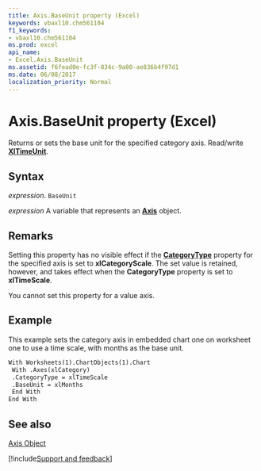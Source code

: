 ```yaml
---
title: Axis.BaseUnit property (Excel)
keywords: vbaxl10.chm561104
f1_keywords:
- vbaxl10.chm561104
ms.prod: excel
api_name:
- Excel.Axis.BaseUnit
ms.assetid: f6fead0e-fc3f-834c-9a80-ae836b4f97d1
ms.date: 06/08/2017
localization_priority: Normal
---
```



# Axis.BaseUnit property (Excel)

Returns or sets the base unit for the specified category axis. Read/write  **[XlTimeUnit](Excel.XlTimeUnit.md)**.


## Syntax

_expression_. `BaseUnit`

_expression_ A variable that represents an **[Axis](Excel.Axis(object).md)** object.


## Remarks

Setting this property has no visible effect if the  **[CategoryType](Excel.Axis.CategoryType.md)** property for the specified axis is set to **xlCategoryScale**. The set value is retained, however, and takes effect when the **CategoryType** property is set to **xlTimeScale**.

You cannot set this property for a value axis.


## Example

This example sets the category axis in embedded chart one on worksheet one to use a time scale, with months as the base unit.


```vb
With Worksheets(1).ChartObjects(1).Chart 
 With .Axes(xlCategory) 
 .CategoryType = xlTimeScale 
 .BaseUnit = xlMonths 
 End With 
End With
```


## See also


[Axis Object](Excel.Axis(object).md)

[!include[Support and feedback](~/includes/feedback-boilerplate.md)]